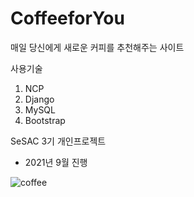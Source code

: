# CoffeeforYou
매일 당신에게 새로운 커피를 추천해주는 사이트

사용기술
1. NCP
2. Django 
3. MySQL
4. Bootstrap

SeSAC 3기 개인프로젝트
- 2021년 9월 진행

![coffee](https://user-images.githubusercontent.com/91243743/147216307-fb02e600-caa7-474a-870b-a8d59fe69d93.png)
